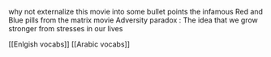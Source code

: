 why not externalize this movie into some bullet points
the infamous Red and Blue pills from the matrix movie
Adversity paradox :  The idea that we grow stronger from stresses in our lives



[[Enlgish vocabs]]
[[Arabic vocabs]]